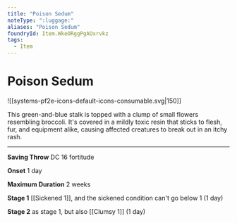 ```yaml
---
title: "Poison Sedum"
noteType: ":luggage:"
aliases: "Poison Sedum"
foundryId: Item.WkeORggPgAOxrvkz
tags:
  - Item
---
```


# Poison Sedum
![[systems-pf2e-icons-default-icons-consumable.svg|150]]

This green-and-blue stalk is topped with a clump of small flowers resembling broccoli. It's covered in a mildly toxic resin that sticks to flesh, fur, and equipment alike, causing affected creatures to break out in an itchy rash.

* * *

**Saving Throw** DC 16 fortitude

**Onset** 1 day

**Maximum Duration** 2 weeks

**Stage 1** [[Sickened 1]], and the sickened condition can't go below 1 (1 day)

**Stage 2** as stage 1, but also [[Clumsy 1]] (1 day)
